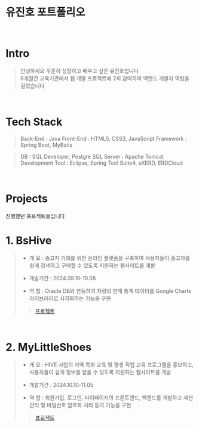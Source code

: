 # 유진호 포트폴리오

<br />

# Intro

> 안녕하세요 꾸준히 성장하고 배우고 싶은 유진호입니다  
> 6개월간 교육기관에서 웹 개발 프로젝트에 2회 참여하여 백엔드 개발자 역량을 길렀습니다

<br />

# Tech Stack

> Back-End : Java 
> Front-End : HTML5, CSS3, JavaScript
> Framework : Spring Boot, MyBatis 

> DB : SQL Developer, Postgre SQL 
> Server : Apache Tomcat
> Development Tool : Eclipse, Spring Tool Suite4, eXERD, ERDCloud

<br />

# Projects
진행했던 프로젝트들입니다  

# 1. BsHive

> - 개    요 : 중고차 거래를 위한 온라인 플랫폼을 구축하여 사용자들이 중고차를 쉽게 검색하고 구매할 수 있도록 지원하는 웹사이트를 개발
>
> - 개발기간 : 2024.09.10-10.08
> - 역    할 : Oracle DB와 연동하여 차량의 판매 통계 데이터를 Google Charts 라이브러리로 시각화하는 기능을 구현
>
>> [프로젝트](https://github.com/kimphysicsman/MyLittelTrip_frontend_react)

<br />

# 2. MyLittleShoes

> - 개    요 : HIVE 사업의 지역 특화 교육 및 평생 직업 교육 프로그램을 홍보하고, 사용자들이 쉽게 정보를 얻을 수 있도록 지원하는 웹사이트를 개발
>
> - 개발기간 : 2024.10.10-11.05
> - 역    할 : 회원가입, 로그인, 마이페이지의 프론트엔드, 백엔드를 개발하고 세션 관리 및 비밀번호 암호화 처리 등의 기능을 구현
>
>> [프로젝트](https://github.com/kimphysicsman/MyLittelTrip_frontend_react)

<br />
